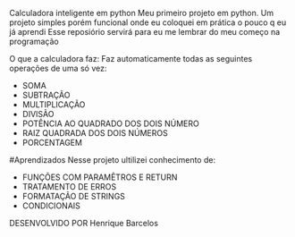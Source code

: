 Calculadora inteligente em python
Meu primeiro projeto em python. Um projeto simples porém funcional onde eu coloquei em prática o pouco q eu já aprendi
Esse reposiório servirá para eu me lembrar do meu começo na programação

O que a calculadora faz:
Faz automaticamente todas as seguintes operações de uma só vez:
- SOMA
- SUBTRAÇÃO
- MULTIPLICAÇÃO
- DIVISÃO
- POTÊNCIA AO QUADRADO DOS DOIS NÚMERO
- RAIZ QUADRADA DOS DOIS NÚMEROS
- PORCENTAGEM

#Aprendizados
Nesse projeto ultilizei conhecimento de:
- FUNÇÕES COM PARAMÊTROS E RETURN
- TRATAMENTO DE ERROS
- FORMATAÇÃO DE STRINGS
- CONDICIONAIS

DESENVOLVIDO POR
Henrique Barcelos
